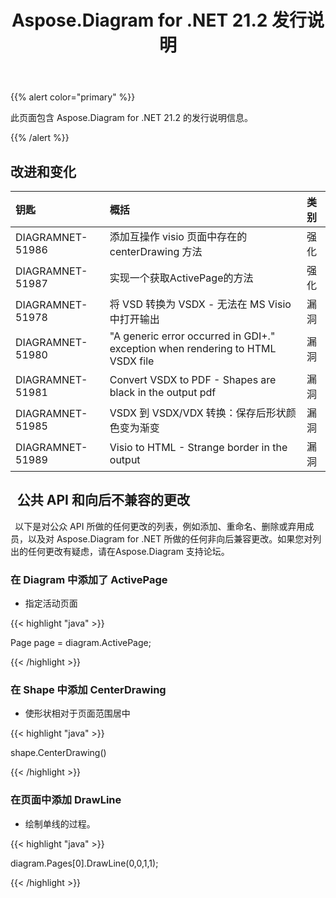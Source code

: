 ﻿---
title: Aspose.Diagram for .NET 21.2 发行说明
type: docs
weight: 11
url: /zh/net/aspose-diagram-for-net-21-2-release-notes/
---
{{% alert color="primary" %}} 

此页面包含 Aspose.Diagram for .NET 21.2 的发行说明信息。

{{% /alert %}} 
## **改进和变化**

|**钥匙**|**概括**|**类别**|
|:- |:- |:- |
|DIAGRAMNET-51986|添加互操作 visio 页面中存在的 centerDrawing 方法|强化|
|DIAGRAMNET-51987|实现一个获取ActivePage的方法|强化|
|DIAGRAMNET-51978|将 VSD 转换为 VSDX - 无法在 MS Visio 中打开输出|漏洞|
|DIAGRAMNET-51980|"A generic error occurred in GDI+." exception when rendering to HTML VSDX file|漏洞|
|DIAGRAMNET-51981|Convert VSDX to PDF - Shapes are black in the output pdf|漏洞|
|DIAGRAMNET-51985|VSDX 到 VSDX/VDX 转换：保存后形状颜色变为渐变|漏洞|
|DIAGRAMNET-51989|Visio to HTML - Strange border in the output|漏洞|

## ` `**公共 API 和向后不兼容的更改**
` `以下是对公众 API 所做的任何更改的列表，例如添加、重命名、删除或弃用成员，以及对 Aspose.Diagram for .NET 所做的任何非向后兼容更改。如果您对列出的任何更改有疑虑，请在Aspose.Diagram 支持论坛。
### **在 Diagram 中添加了 ActivePage**
- 指定活动页面

{{< highlight "java" >}}

Page page = diagram.ActivePage;

{{< /highlight >}}
### **在 Shape 中添加 CenterDrawing**
- 使形状相对于页面范围居中



{{< highlight "java" >}}

shape.CenterDrawing()

{{< /highlight >}}
### **在页面中添加 DrawLine**
- 绘制单线的过程。



{{< highlight "java" >}}

 diagram.Pages[0].DrawLine(0,0,1,1);

{{< /highlight >}}



